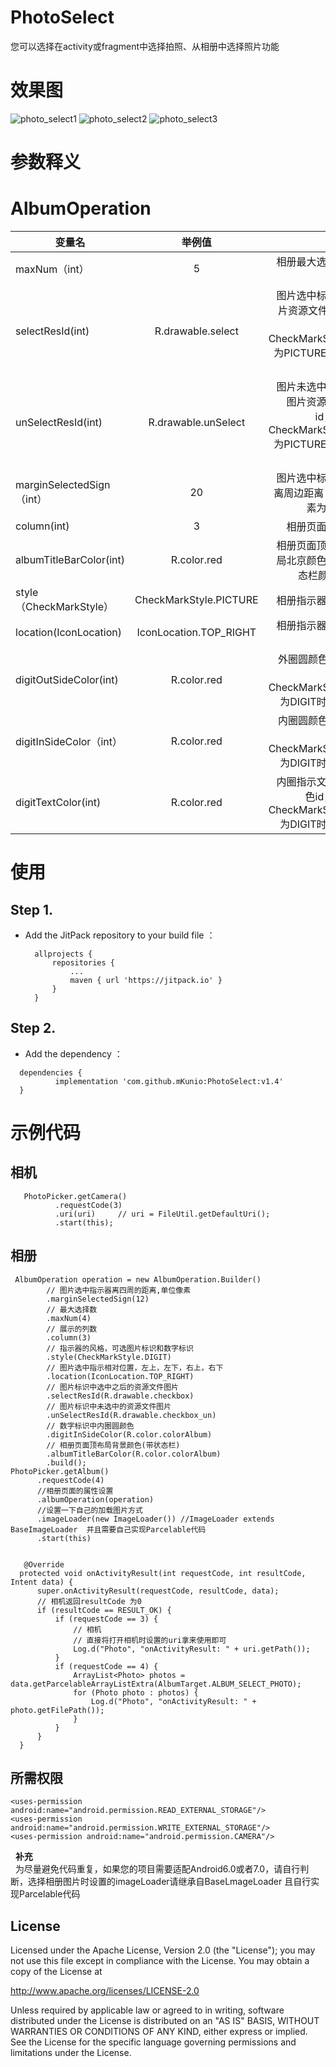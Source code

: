 # PhotoSelect
您可以选择在activity或fragment中选择拍照、从相册中选择照片功能
# **效果图**
![photo_select1](https://raw.githubusercontent.com/wiki/mKunio/PhotoSelect/photo_select1.png)
![photo_select2](https://raw.githubusercontent.com/wiki/mKunio/PhotoSelect/photo_select2.png)
![photo_select3](https://raw.githubusercontent.com/wiki/mKunio/PhotoSelect/photo_select3.png)
# **参数释义**
# AlbumOperation
| 变量名 | 举例值 | 释义 | 
| - | :-: | -: | 
| maxNum（int） | 5| 相册最大选择数量 | 
| selectResId(int) | R.drawable.select | 图片选中标识图片资源文件id，  当CheckMarkStyle为PICTURE时生效| 
| unSelectResId(int) | R.drawable.unSelect | 图片未选中标识图片资源文件id， 当CheckMarkStyle为PICTURE时生效|
| marginSelectedSign（int） |20 | 图片选中标识距离周边距离 以像素为单位 | 
| column(int) | 3 | 相册页面列数| 
| albumTitleBarColor(int) | R.color.red | 相册页面顶部布局北京颜色和状态栏颜色id|
| style（CheckMarkStyle） | CheckMarkStyle.PICTURE| 相册指示器样式 | 
| location(IconLocation) | IconLocation.TOP_RIGHT | 相册指示器相对位置| 
| digitOutSideColor(int) | R.color.red | 外圈圆颜色id， 当CheckMarkStyle为DIGIT时生效|
| digitInSideColor（int） |R.color.red| 内圈圆颜色id， 当CheckMarkStyle为DIGIT时生效 | 
| digitTextColor(int) |R.color.red| 内圈指示文字颜色id， 当CheckMarkStyle为DIGIT时生效| 

# **使用**
## Step 1. 
* Add the JitPack repository to your build file ：<br>
  ```
	allprojects {
		repositories {
			...
			maven { url 'https://jitpack.io' }
		}
	}
  ```
 ## Step 2. 
*  Add the dependency ：<br>
  ```
	dependencies {
	        implementation 'com.github.mKunio:PhotoSelect:v1.4'
	}
  ```
  # **示例代码**
  ## 相机
  ```
	 PhotoPicker.getCamera()
            .requestCode(3)
            .uri(uri)     // uri = FileUtil.getDefaultUri();
            .start(this);
  ``` 
  ## 相册
	 AlbumOperation operation = new AlbumOperation.Builder()
            // 图片选中指示器离四周的距离,单位像素
            .marginSelectedSign(12)
            // 最大选择数
            .maxNum(4)
            // 展示的列数
            .column(3)
            // 指示器的风格，可选图片标识和数字标识
            .style(CheckMarkStyle.DIGIT)
            // 图片选中指示相对位置，左上，左下，右上，右下
            .location(IconLocation.TOP_RIGHT)
            // 图片标识中选中之后的资源文件图片
            .selectResId(R.drawable.checkbox)
            // 图片标识中未选中的资源文件图片
            .unSelectResId(R.drawable.checkbox_un)
            // 数字标识中内圈圆颜色
            .digitInSideColor(R.color.colorAlbum)
            // 相册页面顶布局背景颜色(带状态栏)
            .albumTitleBarColor(R.color.colorAlbum)
            .build();
    PhotoPicker.getAlbum()
          .requestCode(4)
          //相册页面的属性设置
          .albumOperation(operation)
          //设置一下自己的加载图片方式
          .imageLoader(new ImageLoader()) //ImageLoader extends BaseImageLoader  并且需要自己实现Parcelable代码
          .start(this)                    
  ``` 
  
	 @Override
    protected void onActivityResult(int requestCode, int resultCode, Intent data) {
        super.onActivityResult(requestCode, resultCode, data);
        // 相机返回resultCode 为0
        if (resultCode == RESULT_OK) {
            if (requestCode == 3) {
                // 相机
                // 直接将打开相机时设置的uri拿来使用即可
                Log.d("Photo", "onActivityResult: " + uri.getPath());
            }
            if (requestCode == 4) {
                ArrayList<Photo> photos = data.getParcelableArrayListExtra(AlbumTarget.ALBUM_SELECT_PHOTO);
                for (Photo photo : photos) {
                    Log.d("Photo", "onActivityResult: " + photo.getFilePath());
                }
            }
        }
    }
 ``` 
  ## 所需权限 
   ```
  <uses-permission android:name="android.permission.READ_EXTERNAL_STORAGE"/>
  <uses-permission android:name="android.permission.WRITE_EXTERNAL_STORAGE"/>
  <uses-permission android:name="android.permission.CAMERA"/>
   ```
   **补充**</br>
   为尽量避免代码重复，如果您的项目需要适配Android6.0或者7.0，请自行判断，选择相册图片时设置的imageLoader请继承自BaseLmageLoader
   且自行实现Parcelable代码
   ## License
   Licensed under the Apache License, Version 2.0 (the "License");
   you may not use this file except in compliance with the License.
   You may obtain a copy of the License at

   http://www.apache.org/licenses/LICENSE-2.0

   Unless required by applicable law or agreed to in writing, software
   distributed under the License is distributed on an "AS IS" BASIS,
   WITHOUT WARRANTIES OR CONDITIONS OF ANY KIND, either express or implied.
   See the License for the specific language governing permissions and
   limitations under the License.
